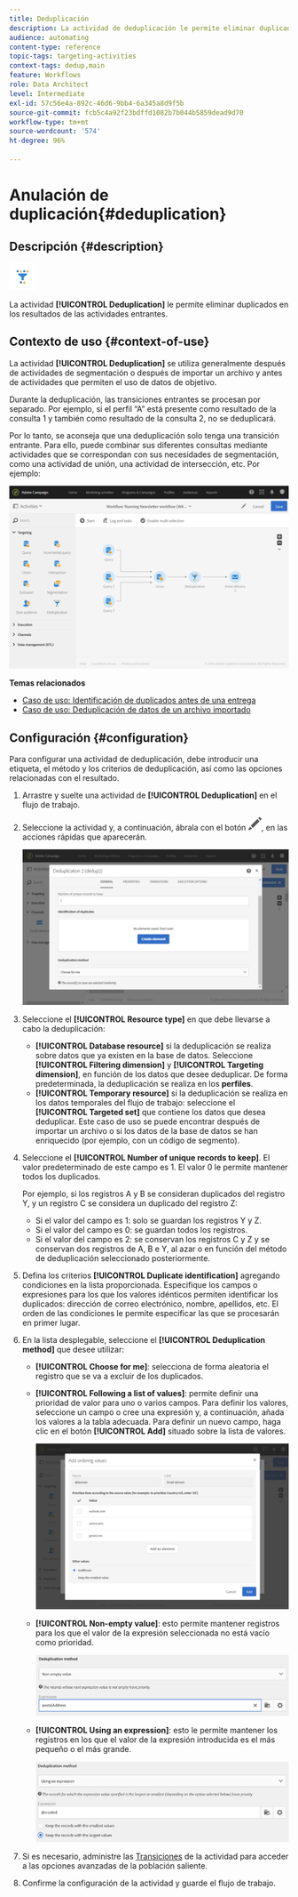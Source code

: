 ```yaml
---
title: Deduplicación
description: La actividad de deduplicación le permite eliminar duplicados en los resultados de las actividades entrantes.
audience: automating
content-type: reference
topic-tags: targeting-activities
context-tags: dedup,main
feature: Workflows
role: Data Architect
level: Intermediate
exl-id: 57c56e4a-892c-46d6-9bb4-6a345a8d9f5b
source-git-commit: fcb5c4a92f23bdffd1082b7b044b5859dead9d70
workflow-type: tm+mt
source-wordcount: '574'
ht-degree: 96%

---
```


# Anulación de duplicación{#deduplication}

## Descripción {#description}

![](assets/deduplication.png)

La actividad **[!UICONTROL Deduplication]** le permite eliminar duplicados en los resultados de las actividades entrantes.

## Contexto de uso {#context-of-use}

La actividad **[!UICONTROL Deduplication]** se utiliza generalmente después de actividades de segmentación o después de importar un archivo y antes de actividades que permiten el uso de datos de objetivo.

Durante la deduplicación, las transiciones entrantes se procesan por separado. Por ejemplo, si el perfil “A” está presente como resultado de la consulta 1 y también como resultado de la consulta 2, no se deduplicará.

Por lo tanto, se aconseja que una deduplicación solo tenga una transición entrante. Para ello, puede combinar sus diferentes consultas mediante actividades que se correspondan con sus necesidades de segmentación, como una actividad de unión, una actividad de intersección, etc. Por ejemplo:

![](assets/dedup_bonnepratique.png)

**Temas relacionados**

* [Caso de uso: Identificación de duplicados antes de una entrega](../../automating/using/identifying-duplicated-before-delivery.md)
* [Caso de uso: Deduplicación de datos de un archivo importado](../../automating/using/deduplicating-data-imported-file.md)

## Configuración {#configuration}

Para configurar una actividad de deduplicación, debe introducir una etiqueta, el método y los criterios de deduplicación, así como las opciones relacionadas con el resultado.

1. Arrastre y suelte una actividad de **[!UICONTROL Deduplication]** en el flujo de trabajo.
1. Seleccione la actividad y, a continuación, ábrala con el botón ![](assets/edit_darkgrey-24px.png), en las acciones rápidas que aparecerán.

   ![](assets/deduplication_1.png)

1. Seleccione el **[!UICONTROL Resource type]** en que debe llevarse a cabo la deduplicación:

   * **[!UICONTROL Database resource]** si la deduplicación se realiza sobre datos que ya existen en la base de datos. Seleccione **[!UICONTROL Filtering dimension]** y **[!UICONTROL Targeting dimension]**, en función de los datos que desee deduplicar. De forma predeterminada, la deduplicación se realiza en los **perfiles**.
   * **[!UICONTROL Temporary resource]** si la deduplicación se realiza en los datos temporales del flujo de trabajo: seleccione el **[!UICONTROL Targeted set]** que contiene los datos que desea deduplicar. Este caso de uso se puede encontrar después de importar un archivo o si los datos de la base de datos se han enriquecido (por ejemplo, con un código de segmento).

1. Seleccione el **[!UICONTROL Number of unique records to keep]**. El valor predeterminado de este campo es 1. El valor 0 le permite mantener todos los duplicados.

   Por ejemplo, si los registros A y B se consideran duplicados del registro Y, y un registro C se considera un duplicado del registro Z:

   * Si el valor del campo es 1: solo se guardan los registros Y y Z.
   * Si el valor del campo es 0: se guardan todos los registros.
   * Si el valor del campo es 2: se conservan los registros C y Z y se conservan dos registros de A, B e Y, al azar o en función del método de deduplicación seleccionado posteriormente.

1. Defina los criterios **[!UICONTROL Duplicate identification]** agregando condiciones en la lista proporcionada. Especifique los campos o expresiones para los que los valores idénticos permiten identificar los duplicados: dirección de correo electrónico, nombre, apellidos, etc. El orden de las condiciones le permite especificar las que se procesarán en primer lugar.
1. En la lista desplegable, seleccione el **[!UICONTROL Deduplication method]** que desee utilizar:

   * **[!UICONTROL Choose for me]**: selecciona de forma aleatoria el registro que se va a excluir de los duplicados.
   * **[!UICONTROL Following a list of values]**: permite definir una prioridad de valor para uno o varios campos. Para definir los valores, seleccione un campo o cree una expresión y, a continuación, añada los valores a la tabla adecuada. Para definir un nuevo campo, haga clic en el botón **[!UICONTROL Add]** situado sobre la lista de valores.

     ![](assets/deduplication_2.png)

   * **[!UICONTROL Non-empty value]**: esto permite mantener registros para los que el valor de la expresión seleccionada no está vacío como prioridad.

     ![](assets/deduplication_3.png)

   * **[!UICONTROL Using an expression]**: esto le permite mantener los registros en los que el valor de la expresión introducida es el más pequeño o el más grande.

     ![](assets/deduplication_4.png)

1. Si es necesario, administre las [Transiciones](../../automating/using/activity-properties.md) de la actividad para acceder a las opciones avanzadas de la población saliente.
1. Confirme la configuración de la actividad y guarde el flujo de trabajo.
